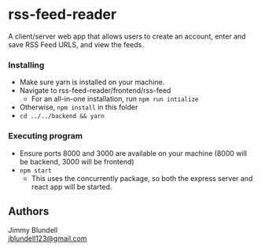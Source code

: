# rss-feed-reader

A client/server web app that allows users to create an account, enter and save RSS Feed URLS, and view the feeds.

### Installing

* Make sure yarn is installed on your machine.
* Navigate to rss-feed-reader/frontend/rss-feed
  * For an all-in-one installation, run ``` npm run intialize ```
* Otherwise, ``` npm install ``` in this folder
* ``` cd ../../backend && yarn ```

### Executing program

* Ensure ports 8000 and 3000 are available on your machine (8000 will be backend, 3000 will be frontend)
* ``` npm start ```
  * This uses the concurrently package, so both the express server and react app will be started.

## Authors

Jimmy Blundell  
jblundell123@gmail.com
